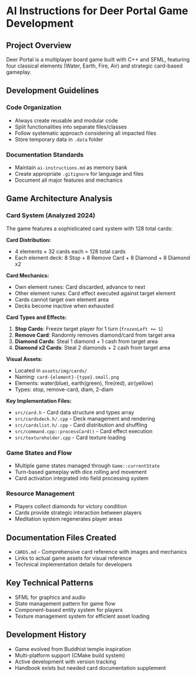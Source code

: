 # AI Instructions for Deer Portal Game Development

## Project Overview
Deer Portal is a multiplayer board game built with C++ and SFML, featuring four classical elements (Water, Earth, Fire, Air) and strategic card-based gameplay.

## Development Guidelines

### Code Organization
- Always create reusable and modular code
- Split functionalities into separate files/classes
- Follow systematic approach considering all impacted files
- Store temporary data in `.data` folder

### Documentation Standards
- Maintain `ai-instructions.md` as memory bank
- Create appropriate `.gitignore` for language and files
- Document all major features and mechanics

## Game Architecture Analysis

### Card System (Analyzed 2024)
The game features a sophisticated card system with 128 total cards:

**Card Distribution:**
- 4 elements × 32 cards each = 128 total cards
- Each element deck: 8 Stop + 8 Remove Card + 8 Diamond + 8 Diamond x2

**Card Mechanics:**
- Own element runes: Card discarded, advance to next
- Other element runes: Card effect executed against target element
- Cards cannot target own element area
- Decks become inactive when exhausted

**Card Types and Effects:**
1. **Stop Cards**: Freeze target player for 1 turn (`frozenLeft += 1`)
2. **Remove Card**: Randomly removes diamond/card from target area  
3. **Diamond Cards**: Steal 1 diamond + 1 cash from target area
4. **Diamond x2 Cards**: Steal 2 diamonds + 2 cash from target area

**Visual Assets:**
- Located in `assets/img/cards/`
- Naming: `card-{element}-{type}.small.png`
- Elements: water(blue), earth(green), fire(red), air(yellow)
- Types: stop, remove-card, diam, 2-diam

**Key Implementation Files:**
- `src/card.h` - Card data structure and types array
- `src/cardsdeck.h/.cpp` - Deck management and rendering
- `src/cardslist.h/.cpp` - Card distribution and shuffling
- `src/command.cpp::processCard()` - Card effect execution
- `src/textureholder.cpp` - Card texture loading

### Game States and Flow
- Multiple game states managed through `Game::currentState`
- Turn-based gameplay with dice rolling and movement
- Card activation integrated into field processing system

### Resource Management
- Players collect diamonds for victory condition
- Cards provide strategic interaction between players
- Meditation system regenerates player areas

## Documentation Files Created
- `CARDS.md` - Comprehensive card reference with images and mechanics
- Links to actual game assets for visual reference
- Technical implementation details for developers

## Key Technical Patterns
- SFML for graphics and audio
- State management pattern for game flow
- Component-based entity system for players
- Texture management system for efficient asset loading

## Development History
- Game evolved from Buddhist temple inspiration
- Multi-platform support (CMake build system)
- Active development with version tracking
- Handbook exists but needed card documentation supplement 